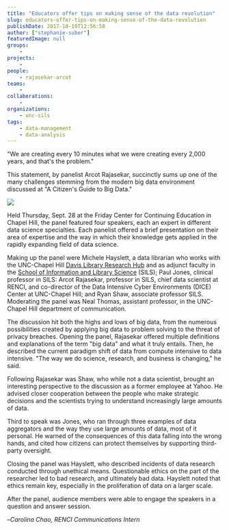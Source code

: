 ```yaml
---
title: "Educators offer tips on making sense of the data revolution"
slug: educators-offer-tips-on-making-sense-of-the-data-revolution
publishDate: 2017-10-19T12:56:58
author: ["stephanie-suber"]
featuredImage: null
groups:
    - 
projects:
    - 
people:
    - rajasekar-arcot
teams: 
    - 
collaborations:
    - 
organizations:
    - unc-sils
tags:
    - data-management
    - data-analysis
---
```


"We are creating every 10 minutes what we were creating every 2,000 years, and that's the problem."

This statement, by panelist Arcot Rajasekar, succinctly sums up one of the many challenges stemming from the modern big data environment discussed at "A Citizen's Guide to Big Data."

![](https://renci.org/wp-content/uploads/2017/10/data-sense.jpg) 

Held Thursday, Sept. 28 at the Friday Center for Continuing Education in Chapel Hill, the panel featured four speakers, each an expert in different data science specialties. Each panelist offered a brief presentation on their area of expertise and the way in which their knowledge gets applied in the rapidly expanding field of data science.

Making up the panel were Michele Hayslett, a data librarian who works with the UNC-Chapel Hill [Davis Library Research Hub](http://library.unc.edu/hub/) and as adjunct faculty in the [School of Information and Library Science](https://sils.unc.edu/) (SILS); Paul Jones, clinical professor in SILS: Arcot Rajasekar, professor in SILS, chief data scientist at RENCI, and co-director of the Data Intensive Cyber Environments (DICE) Center at UNC-Chapel Hill; and Ryan Shaw, associate professor SILS. Moderating the panel was Neal Thomas, assistant professor, in the UNC-Chapel Hill department of communication.

The discussion hit both the highs and lows of big data, from the numerous possibilities created by applying big data to problem solving to the threat of privacy breaches. Opening the panel, Rajasekar offered multiple definitions and explanations of the term "big data" and what it truly entails. Then, he described the current paradigm shift of data from compute intensive to data intensive. "The way we do science, research, and business is changing," he said.

Following Rajasekar was Shaw, who while not a data scientist, brought an interesting perspective to the discussion as a former employee at Yahoo. He advised closer cooperation between the people who make strategic decisions and the scientists trying to understand increasingly large amounts of data.

Third to speak was Jones, who ran through three examples of data aggregators and the way they use large amounts of data, most of it personal. He warned of the consequences of this data falling into the wrong hands, and cited how citizens can protect themselves by supporting third-party oversight.

Closing the panel was Hayslett, who described incidents of data research conducted through unethical means. Questionable ethics on the part of the researcher led to bad research, and ultimately bad data. Hayslett noted that ethics remain key, especially in the proliferation of data on a larger scale.

After the panel, audience members were able to engage the speakers in a question and answer session.

–_Carolina Chao, RENCI Communications Intern_
